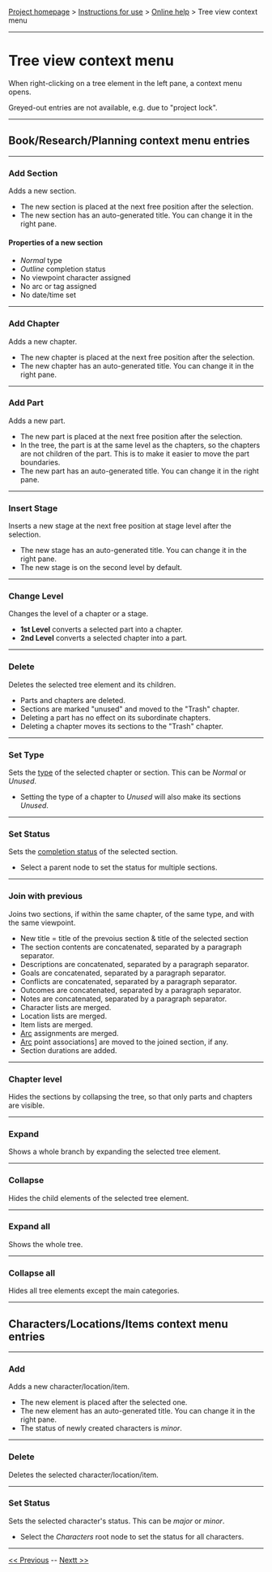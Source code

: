 [Project homepage](../index) > [Instructions for use](../usage) > [Online help](help) > Tree view context menu

--- 

# Tree view context menu

When right-clicking on a tree element in the left pane, a context menu opens. 

Greyed-out entries are not available, e.g. due to "project lock".

---

## Book/Research/Planning context menu entries

---

### Add Section

Adds a new section.

- The new section is placed at the next free position after the selection.
- The new section has an auto-generated title. You can change it in the right pane.

#### Properties of a new section

- *Normal* type
- *Outline* completion status
- No viewpoint character assigned
- No arc or tag assigned
- No date/time set

---

### Add Chapter

Adds a new chapter.

- The new chapter is placed at the next free position after the selection.
- The new chapter has an auto-generated title. You can change it in the right pane.

--- 

### Add Part

Adds a new part.

- The new part is placed at the next free position after the selection.
- In the tree, the part is at the same level as the chapters, so the chapters 
  are not children of the part. This is to make it easier to move the part boundaries. 
- The new part has an auto-generated title. You can change it in the right pane.

--- 

### Insert Stage 

Inserts a new stage at the next free position at stage level after the selection.

- The new stage has an auto-generated title. You can change it in the right pane.
- The new stage is on the second level by default.

--- 

### Change Level

Changes the level of a chapter or a stage.

- **1st Level** converts a selected part into a chapter.
- **2nd Level** converts a selected chapter into a part.

--- 

### Delete

Deletes the selected tree element and its children. 

- Parts and chapters are deleted.
- Sections are marked "unused" and moved to the "Trash" chapter. 
- Deleting a part has no effect on its subordinate chapters.
- Deleting a chapter moves its sections to the "Trash" chapter.

---

### Set Type

Sets the [type](basic_concepts) of the selected chapter or section. This can be *Normal* or *Unused*.

- Setting the type of a chapter to *Unused* will also make its sections *Unused*.

--- 

### Set Status

Sets the [completion status](basic_concepts) of the selected section.

- Select a parent node to set the status for multiple sections.

--- 

### Join with previous

Joins two sections, if within the same chapter, of the same type, and with the same viewpoint.

- New title = title of the prevoius section & title of the selected section
- The section contents are concatenated, separated by a paragraph separator.
- Descriptions are concatenated, separated by a paragraph separator.
- Goals are concatenated, separated by a paragraph separator.
- Conflicts are concatenated, separated by a paragraph separator.
- Outcomes are concatenated, separated by a paragraph separator.
- Notes are concatenated, separated by a paragraph separator.
- Character lists are merged.
- Location lists are merged.
- Item lists are merged.
- [Arc](arcs) assignments are merged.
- [Arc](arcs) point associations] are moved to the joined section, if any.
- Section durations are added.

--- 

### Chapter level

Hides the sections by collapsing the tree, so that only parts and chapters are visible.

--- 

### Expand

Shows a whole branch by expanding the selected tree element.

--- 

### Collapse

Hides the child elements of the selected tree element.

--- 

### Expand all

Shows the whole tree.

--- 

### Collapse all

Hides all tree elements except the main categories.

---

## Characters/Locations/Items context menu entries

---

### Add

Adds a new character/location/item.

- The new element is placed after the selected one.
- The new element has an auto-generated title. You can change it in the right pane.
- The status of newly created characters is *minor*.

--- 

### Delete

Deletes the selected character/location/item.

--- 

### Set Status

Sets the selected character's status. This can be *major* or *minor*.

- Select the *Characters* root node to set the status for all characters.

---

[<< Previous](tools_menu) -- [Nextt >>](toolbar)